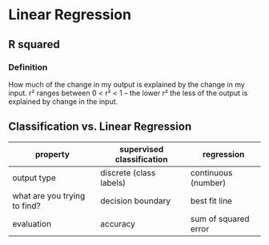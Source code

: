 # Linear Regression
## R squared
### Definition
How much of the change in my output is explained by the change in my input.
r² ranges between 0 < r² < 1 – the lower r² the less of the output is explained by change in the input.

## Classification vs. Linear Regression

| property | supervised classification | regression |
| -------- | ------------------------- | ---------- | 
| output type | discrete (class labels) | continuous (number) |
| what are you trying to find? | decision boundary | best fit line |
| evaluation | accuracy | sum of squared error |